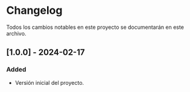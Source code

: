 # Changelog

Todos los cambios notables en este proyecto se documentarán en este archivo.

## [1.0.0] - 2024-02-17
### Added
- Versión inicial del proyecto.